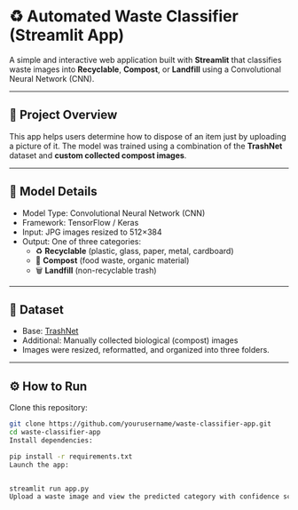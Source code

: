 # ♻️ Automated Waste Classifier (Streamlit App)

A simple and interactive web application built with **Streamlit** that classifies waste images into **Recyclable**, **Compost**, or **Landfill** using a Convolutional Neural Network (CNN).

---

## 🚀 Project Overview

This app helps users determine how to dispose of an item just by uploading a picture of it. The model was trained using a combination of the **TrashNet** dataset and **custom collected compost images**.

---

## 🧠 Model Details

- Model Type: Convolutional Neural Network (CNN)
- Framework: TensorFlow / Keras
- Input: JPG images resized to 512×384
- Output: One of three categories:
  - ♻️ **Recyclable** (plastic, glass, paper, metal, cardboard)
  - 🌱 **Compost** (food waste, organic material)
  - 🗑️ **Landfill** (non-recyclable trash)

---

## 📂 Dataset

- Base: [TrashNet](https://github.com/garythung/trashnet)
- Additional: Manually collected biological (compost) images
- Images were resized, reformatted, and organized into three folders.

---

## ⚙️ How to Run

 Clone this repository:
   ```bash
   git clone https://github.com/yourusername/waste-classifier-app.git
   cd waste-classifier-app
Install dependencies:

pip install -r requirements.txt
Launch the app:


streamlit run app.py
Upload a waste image and view the predicted category with confidence scores.
